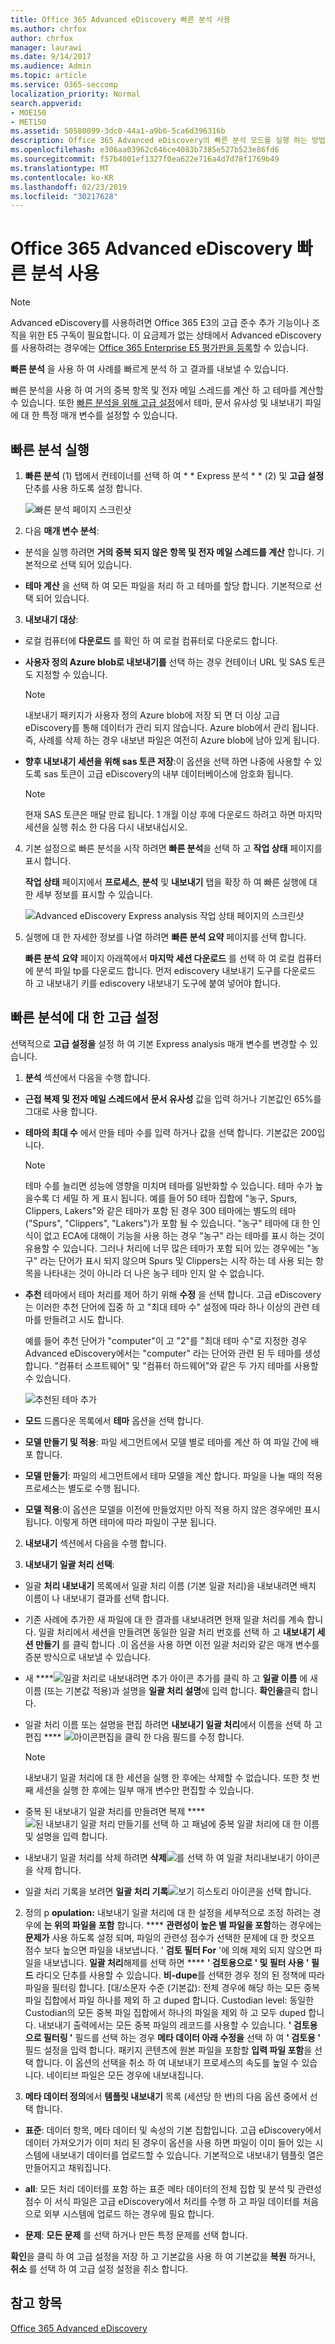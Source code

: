 ```yaml
---
title: Office 365 Advanced eDiscovery 빠른 분석 사용
ms.author: chrfox
author: chrfox
manager: laurawi
ms.date: 9/14/2017
ms.audience: Admin
ms.topic: article
ms.service: O365-seccomp
localization_priority: Normal
search.appverid:
- MOE150
- MET150
ms.assetid: 50580099-3dc0-44a1-a9b6-5ca6d396316b
description: Office 365 Advanced eDiscovery의 빠른 분석 모드를 실행 하는 방법에 대해 알아봅니다.
ms.openlocfilehash: e306aa03962c646ce4083b7385e527b523e86fd6
ms.sourcegitcommit: f57b4001ef1327f0ea622e716a4d7d78f1769b49
ms.translationtype: MT
ms.contentlocale: ko-KR
ms.lasthandoff: 02/23/2019
ms.locfileid: "30217628"
---
```

# <a name="use-express-analysis-in-office-365-advanced-ediscovery"></a>Office 365 Advanced eDiscovery 빠른 분석 사용

> [!NOTE]
> Advanced eDiscovery를 사용하려면 Office 365 E3의 고급 준수 추가 기능이나 조직을 위한 E5 구독이 필요합니다. 이 요금제가 없는 상태에서 Advanced eDiscovery를 사용하려는 경우에는 [Office 365 Enterprise E5 평가판을 등록](https://go.microsoft.com/fwlink/p/?LinkID=698279)할 수 있습니다. 
  
**빠른 분석** 을 사용 하 여 사례를 빠르게 분석 하 고 결과를 내보낼 수 있습니다. 
  
빠른 분석을 사용 하 여 거의 중복 항목 및 전자 메일 스레드를 계산 하 고 테마를 계산할 수 있습니다. 또한 [빠른 분석을 위해 고급 설정](use-express-analysis-in-advanced-ediscovery.md#BK_AdvancedSettings)에서 테마, 문서 유사성 및 내보내기 파일에 대 한 특정 매개 변수를 설정할 수 있습니다.
  
## <a name="run-express-analysis"></a>빠른 분석 실행

1. **빠른 분석** (1) 탭에서 컨테이너를 선택 하 여 * * Express 분석 * * (2) 및 **고급 설정** 단추를 사용 하도록 설정 합니다. 
    
    ![빠른 분석 페이지 스크린샷](media/60009974-5d1f-4971-8ebe-e5ec74e7fd2a.jpg)
  
2. 다음 **매개 변수 분석**:
    
  - 분석을 실행 하려면 **거의 중복 되지 않은 항목 및 전자 메일 스레드를 계산** 합니다. 기본적으로 선택 되어 있습니다. 
    
  - **테마 계산** 을 선택 하 여 모든 파일을 처리 하 고 테마를 할당 합니다. 기본적으로 선택 되어 있습니다. 
    
3. **내보내기 대상**:
    
  - 로컬 컴퓨터에 **다운로드** 를 확인 하 여 로컬 컴퓨터로 다운로드 합니다. 
    
  - **사용자 정의 Azure blob로 내보내기를** 선택 하는 경우 컨테이너 URL 및 SAS 토큰도 지정할 수 있습니다. 
    
    > [!NOTE]
    > 내보내기 패키지가 사용자 정의 Azure blob에 저장 되 면 더 이상 고급 eDiscovery를 통해 데이터가 관리 되지 않습니다. Azure blob에서 관리 됩니다. 즉, 사례를 삭제 하는 경우 내보낸 파일은 여전히 Azure blob에 남아 있게 됩니다. 
  
  - **향후 내보내기 세션을 위해 sas 토큰 저장**:이 옵션을 선택 하면 나중에 사용할 수 있도록 sas 토큰이 고급 eDiscovery의 내부 데이터베이스에 암호화 됩니다.
    
    > [!NOTE]
    > 현재 SAS 토큰은 매달 만료 됩니다. 1 개월 이상 후에 다운로드 하려고 하면 마지막 세션을 실행 취소 한 다음 다시 내보내십시오. 
  
4. 기본 설정으로 빠른 분석을 시작 하려면 **빠른 분석**을 선택 하 고 **작업 상태** 페이지를 표시 합니다. 
    
    **작업 상태** 페이지에서 **프로세스**, **분석** 및 **내보내기** 탭을 확장 하 여 빠른 실행에 대 한 세부 정보를 표시할 수 있습니다. 
    
    ![Advanced eDiscovery Express analysis 작업 상태 페이지의 스크린샷](media/bf30ab02-9828-4a6d-a485-0babc2c49ae5.jpg)
  
5. 실행에 대 한 자세한 정보를 나열 하려면 **빠른 분석 요약** 페이지를 선택 합니다. 
    
    **빠른 분석 요약** 페이지 아래쪽에서 **마지막 세션 다운로드** 를 선택 하 여 로컬 컴퓨터에 분석 파일 tp를 다운로드 합니다. 먼저 ediscovery 내보내기 도구를 다운로드 하 고 내보내기 키를 ediscovery 내보내기 도구에 붙여 넣어야 합니다. 
    
## <a name="advanced-settings-for-express-analysis"></a>빠른 분석에 대 한 고급 설정
<a name="BK_AdvancedSettings"> </a>

선택적으로 **고급 설정을** 설정 하 여 기본 Express analysis 매개 변수를 변경할 수 있습니다. 
  
1. **분석** 섹션에서 다음을 수행 합니다. 
    
  - **근접 복제 및 전자 메일 스레드에서** **문서 유사성** 값을 입력 하거나 기본값인 65%를 그대로 사용 합니다. 
    
  - **테마의 최대 수** 에서 만들 테마 수를 입력 하거나 값을 선택 합니다. 기본값은 200입니다. 
    
    > [!NOTE]
    > 테마 수를 늘리면 성능에 영향을 미치며 테마를 일반화할 수 있습니다. 테마 수가 높을수록 더 세밀 하 게 표시 됩니다. 예를 들어 50 테마 집합에 "농구, Spurs, Clippers, Lakers"와 같은 테마가 포함 된 경우 300 테마에는 별도의 테마 ("Spurs", "Clippers", "Lakers")가 포함 될 수 있습니다. "농구" 테마에 대 한 인식이 없고 ECA에 대해이 기능을 사용 하는 경우 "농구" 라는 테마를 표시 하는 것이 유용할 수 있습니다. 그러나 처리에 너무 많은 테마가 포함 되어 있는 경우에는 "농구" 라는 단어가 표시 되지 않으며 Spurs 및 Clippers는 시작 하는 데 사용 되는 항목을 나타내는 것이 아니라 더 나은 농구 테마 인지 알 수 없습니다. 
  
  - **추천** 테마에서 테마 처리를 제어 하기 위해 **수정** 을 선택 합니다. 고급 eDiscovery는 이러한 추천 단어에 집중 하 고 "최대 테마 수" 설정에 따라 하나 이상의 관련 테마를 만들려고 시도 합니다. 
    
    예를 들어 추천 단어가 "computer"이 고 "2"를 "최대 테마 수"로 지정한 경우 Advanced eDiscovery에서는 "computer" 라는 단어와 관련 된 두 테마를 생성 합니다. "컴퓨터 소프트웨어" 및 "컴퓨터 하드웨어"와 같은 두 가지 테마를 사용할 수 있습니다.
    
    ![추천된 테마 추가](media/06e9ffd3-a76c-423b-b450-9e465eb9a02f.png)
  
  - **모드** 드롭다운 목록에서 **테마** 옵션을 선택 합니다. 
    
  - **모델 만들기 및 적용**: 파일 세그먼트에서 모델 별로 테마를 계산 하 여 파일 간에 배포 합니다.
    
  - **모델 만들기**: 파일의 세그먼트에서 테마 모델을 계산 합니다. 파일을 나눌 때의 적용 프로세스는 별도로 수행 됩니다.
    
  - **모델 적용**:이 옵션은 모델을 이전에 만들었지만 아직 적용 하지 않은 경우에만 표시 됩니다. 이렇게 하면 테마에 따라 파일이 구분 됩니다.
    
2. **내보내기** 섹션에서 다음을 수행 합니다. 
    
1. **내보내기 일괄 처리 선택**:
    
  - 일괄 **처리 내보내기** 목록에서 일괄 처리 이름 (기본 일괄 처리)을 내보내려면 배치 이름이 나 내보내기 결과를 선택 합니다. 
    
  - 기존 사례에 추가한 새 파일에 대 한 결과를 내보내려면 현재 일괄 처리를 계속 합니다. 일괄 처리에서 세션을 만들려면 동일한 일괄 처리 번호를 선택 하 고 **내보내기 세션 만들기** 를 클릭 합니다 .이 옵션을 사용 하면 이전 일괄 처리와 같은 매개 변수를 증분 방식으로 내보낼 수 있습니다. 
    
  - 새 ****![일괄 처리로 내보내려면 추가 아이콘](media/c2dd8b3a-5a22-412c-a7fa-143f5b2b5612.png) 추가를 클릭 하 고 **일괄 이름** 에 새 이름 (또는 기본값 적용)과 설명을 **일괄 처리 설명**에 입력 합니다. **확인을**클릭 합니다.
    
  - 일괄 처리 이름 또는 설명을 편집 하려면 **내보내기 일괄 처리**에서 이름을 선택 하 고 편집 **** ![아이콘](media/3d613660-7602-4df2-bdb9-14e9ca2f9cf2.png)편집을 클릭 한 다음 필드를 수정 합니다.
    
    > [!NOTE]
    > 내보내기 일괄 처리에 대 한 세션을 실행 한 후에는 삭제할 수 없습니다. 또한 첫 번째 세션을 실행 한 후에는 일부 매개 변수만 편집할 수 있습니다. 
  
  - 중복 된 내보내기 일괄 처리를 만들려면 복제 ****![된 내보내기 일괄 처리 만들기를 선택 하](media/3f6d5f59-e842-4946-a493-473528af0119.jpg) 고 패널에 중복 일괄 처리에 대 한 이름 및 설명을 입력 합니다. 
    
  - 내보내기 일괄 처리를 삭제 하려면 **삭제**![를 선택 하 여 일괄 처리](media/92a9f8e0-d469-48da-addb-69365e7ffb6f.jpg)내보내기 아이콘을 삭제 합니다.
    
  - 일괄 처리 기록을 보려면 **일괄 처리 기록**![보기 히스토리 아이콘](media/a80cc320-d96c-4d91-8884-75fe2cb147e2.jpg)을 선택 합니다.
    
2. 정의 p **opulation:** 내보내기 일괄 처리에 대 한 설정을 세부적으로 조정 하려는 경우에 **는 위의 파일을 포함** 합니다. **** **관련성이 높은 별 파일을 포함**하는 경우에는 **문제가** 사용 하도록 설정 되며, 파일의 관련성 점수가 선택한 문제에 대 한 컷오프 점수 보다 높으면 파일을 내보냅니다. ' **검토 필터 For** '에 의해 제외 되지 않으면 파일을 내보냅니다. **일괄 처리**해제를 선택 하면 **** **' 검토용으로 ' 및 필터 사용 ' 필드** 라디오 단추를 사용할 수 있습니다. **비-dupe**를 선택한 경우 정의 된 정책에 따라 파일을 필터링 합니다. [대/소문자 수준 (기본값): 전체 경우에 해당 하는 모든 중복 파일 집합에서 파일 하나를 제외 하 고 duped 합니다. Custodian level: 동일한 Custodian의 모든 중복 파일 집합에서 하나의 파일을 제외 하 고 모두 duped 합니다. 내보내기 출력에서는 모든 중복 파일의 레코드를 사용할 수 있습니다. **' 검토용으로 필터링 '** 필드를 선택 하는 경우 **메타 데이터 아래 수정을** 선택 하 여 **' 검토용 '** 필드 설정을 입력 합니다. 패키지 콘텐츠에 원본 파일을 포함할 **입력 파일 포함**을 선택 합니다. 이 옵션의 선택을 취소 하 여 내보내기 프로세스의 속도를 높일 수 있습니다. 네이티브 파일은 모든 경우에 내보내집니다.
    
3. **메타 데이터 정의**에서 **템플릿 내보내기** 목록 (세션당 한 번)의 다음 옵션 중에서 선택 합니다. 
    
  - **표준**: 데이터 항목, 메타 데이터 및 속성의 기본 집합입니다. 고급 eDiscovery에서 데이터 가져오기가 이미 처리 된 경우이 옵션을 사용 하면 파일이 이미 들어 있는 시스템에 내보내기 데이터를 업로드할 수 있습니다. 기본적으로 내보내기 템플릿 열은 만들어지고 채워집니다.
    
  - **all**: 모든 처리 데이터를 포함 하는 표준 메타 데이터의 전체 집합 및 분석 및 관련성 점수 이 서식 파일은 고급 eDiscovery에서 처리를 수행 하 고 파일 데이터를 처음으로 외부 시스템에 업로드 하는 경우에 필요 합니다.
    
  - **문제**: **모든 문제** 를 선택 하거나 만든 특정 문제를 선택 합니다. 
    
**확인**을 클릭 하 여 고급 설정을 저장 하 고 기본값을 사용 하 여 기본값을 **복원** 하거나, **취소** 를 선택 하 여 고급 설정 설정을 취소 합니다. 
  
## <a name="see-also"></a>참고 항목
<a name="BK_AdvancedSettings"> </a>

[Office 365 Advanced eDiscovery](office-365-advanced-ediscovery.md)

